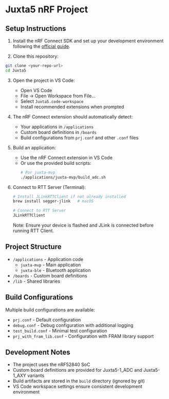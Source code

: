 # Juxta5 nRF Project

## Setup Instructions

1. Install the nRF Connect SDK and set up your development environment following the [official guide](https://developer.nordicsemi.com/nRF_Connect_SDK/doc/latest/nrf/getting_started.html).

2. Clone this repository:
```bash
git clone <your-repo-url>
cd Juxta5
```

3. Open the project in VS Code:
   - Open VS Code
   - File -> Open Workspace from File...
   - Select `Juxta5.code-workspace`
   - Install recommended extensions when prompted

4. The nRF Connect extension should automatically detect:
   - Your applications in `/applications`
   - Custom board definitions in `/boards`
   - Build configurations from `prj.conf` and other `.conf` files

5. Build an application:
   - Use the nRF Connect extension in VS Code
   - Or use the provided build scripts:
     ```bash
     # For juxta-mvp
     ./applications/juxta-mvp/build_adc.sh
     ```

6. Connect to RTT Server (Terminal):
   ```bash
   # Install JLinkRTTClient if not already installed
   brew install segger-jlink   # macOS
   
   # Connect to RTT Server
   JLinkRTTClient
   ```
   Note: Ensure your device is flashed and JLink is connected before running RTT Client.

## Project Structure

- `/applications` - Application code
  - `juxta-mvp` - Main application
  - `juxta-ble` - Bluetooth application
- `/boards` - Custom board definitions
- `/lib` - Shared libraries

## Build Configurations

Multiple build configurations are available:
- `prj.conf` - Default configuration
- `debug.conf` - Debug configuration with additional logging
- `test_build.conf` - Minimal test configuration
- `prj_with_fram_lib.conf` - Configuration with FRAM library support

## Development Notes

- The project uses the nRF52840 SoC
- Custom board definitions are provided for Juxta5-1_ADC and Juxta5-1_AXY variants
- Build artifacts are stored in the `build` directory (ignored by git)
- VS Code workspace settings ensure consistent development environment 